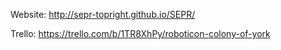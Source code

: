 Website: http://sepr-topright.github.io/SEPR/

Trello: https://trello.com/b/1TR8XhPy/roboticon-colony-of-york
